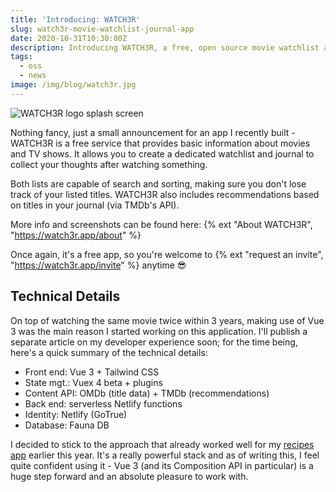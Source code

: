 ```yaml
---
title: 'Introducing: WATCH3R'
slug: watch3r-movie-watchlist-journal-app
date: 2020-10-31T10:30:00Z
description: Introducing WATCH3R, a free, open source movie watchlist and journal app.
tags:
  - oss
  - news
image: /img/blog/watch3r.jpg
---
```


<img src="/img/blog/watch3r.jpg" class="img-fluid img-center mb1" alt="WATCH3R logo splash screen">

Nothing fancy, just a small announcement for an app I recently built - WATCH3R is a free service that provides basic information about movies and TV shows. It allows you to create a dedicated watchlist and journal to collect your thoughts after watching something.

Both lists are capable of search and sorting, making sure you don't lose track of your listed titles. WATCH3R also includes recommendations based on titles in your journal (via TMDb's API).

More info and screenshots can be found here: {% ext "About WATCH3R", "https://watch3r.app/about" %}

Once again, it's a free app, so you're welcome to {% ext "request an invite", "https://watch3r.app/invite" %} anytime 😎

## Technical Details

On top of watching the same movie twice within 3 years, making use of Vue 3 was the main reason I started working on this application. I'll publish a separate article on my developer experience soon; for the time being, here's a quick summary of the technical details:

- Front end: Vue 3 + Tailwind CSS
- State mgt.: Vuex 4 beta + plugins
- Content API: OMDb (title data) + TMDb (recommendations)
- Back end: serverless Netlify functions
- Identity: Netlify (GoTrue)
- Database: Fauna DB

I decided to stick to the approach that already worked well for my [recipes app](/blog/serverless-recipes-app-faunadb-vuejs/) earlier this year. It's a really powerful stack and as of writing this, I feel quite confident using it - Vue 3 (and its Composition API in particular) is a huge step forward and an absolute pleasure to work with.
